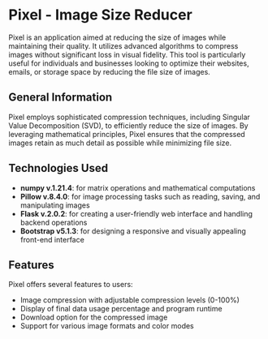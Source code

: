 # Pixel - Image Size Reducer

Pixel is an application aimed at reducing the size of images while maintaining their quality. It utilizes advanced algorithms to compress images without significant loss in visual fidelity. This tool is particularly useful for individuals and businesses looking to optimize their websites, emails, or storage space by reducing the file size of images.

## General Information
Pixel employs sophisticated compression techniques, including Singular Value Decomposition (SVD), to efficiently reduce the size of images. By leveraging mathematical principles, Pixel ensures that the compressed images retain as much detail as possible while minimizing file size.

## Technologies Used
* **numpy v.1.21.4**: for matrix operations and mathematical computations
* **Pillow v.8.4.0**: for image processing tasks such as reading, saving, and manipulating images
* **Flask v.2.0.2**: for creating a user-friendly web interface and handling backend operations
* **Bootstrap v5.1.3**: for designing a responsive and visually appealing front-end interface

## Features
Pixel offers several features to users:
* Image compression with adjustable compression levels (0-100%)
* Display of final data usage percentage and program runtime
* Download option for the compressed image
* Support for various image formats and color modes

